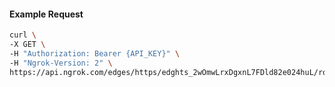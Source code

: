 <!-- Code generated for API Clients. DO NOT EDIT. -->

#### Example Request

```bash
curl \
-X GET \
-H "Authorization: Bearer {API_KEY}" \
-H "Ngrok-Version: 2" \
https://api.ngrok.com/edges/https/edghts_2wOmwLrxDgxnL7FDld82e024huL/routes/edghtsrt_2wOmwIq1efKqx6eHG0tUCArLQZI/oidc
```
